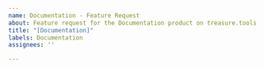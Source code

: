 ```yaml
---
name: Documentation - Feature Request
about: Feature request for the Documentation product on treasure.tools.
title: "[Documentation]"
labels: Documentation
assignees: ''

---
```



